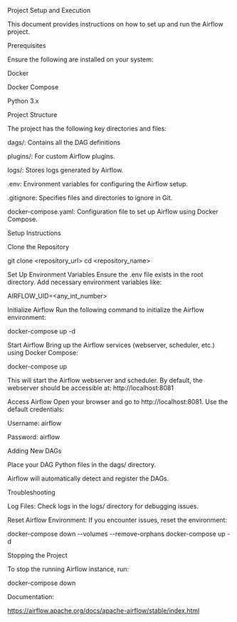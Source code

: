 Project Setup and Execution

This document provides instructions on how to set up and run the Airflow project.

Prerequisites

Ensure the following are installed on your system:

Docker

Docker Compose

Python 3.x

Project Structure

The project has the following key directories and files:

dags/: Contains all the DAG definitions

plugins/: For custom Airflow plugins.

logs/: Stores logs generated by Airflow.

.env: Environment variables for configuring the Airflow setup.

.gitignore: Specifies files and directories to ignore in Git.

docker-compose.yaml: Configuration file to set up Airflow using Docker Compose.

Setup Instructions

Clone the Repository

git clone <repository_url>
cd <repository_name>

Set Up Environment Variables
Ensure the .env file exists in the root directory. Add necessary environment variables like:

AIRFLOW_UID=<any_int_number>

Initialize Airflow
Run the following command to initialize the Airflow environment:

docker-compose up -d

Start Airflow
Bring up the Airflow services (webserver, scheduler, etc.) using Docker Compose:

docker-compose up

This will start the Airflow webserver and scheduler. By default, the webserver should be accessible at:
http://localhost:8081

Access Airflow
Open your browser and go to http://localhost:8081. Use the default credentials:

Username: airflow

Password: airflow

Adding New DAGs

Place your DAG Python files in the dags/ directory.

Airflow will automatically detect and register the DAGs.

Troubleshooting

Log Files: Check logs in the logs/ directory for debugging issues.

Reset Airflow Environment:
If you encounter issues, reset the environment:

docker-compose down --volumes --remove-orphans
docker-compose up -d

Stopping the Project

To stop the running Airflow instance, run:

docker-compose down

Documentation:

https://airflow.apache.org/docs/apache-airflow/stable/index.html

